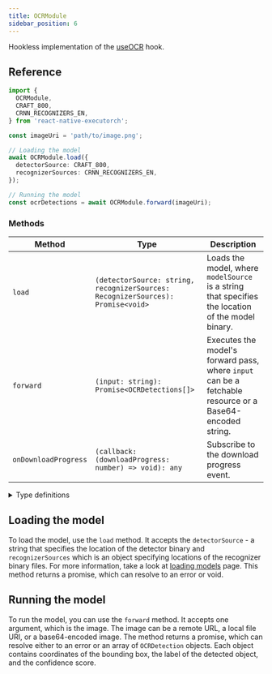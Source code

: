 ```yaml
---
title: OCRModule
sidebar_position: 6
---
```


Hookless implementation of the [useOCR](../computer-vision/useOCR.md) hook.

## Reference

```typescript
import {
  OCRModule,
  CRAFT_800,
  CRNN_RECOGNIZERS_EN,
} from 'react-native-executorch';

const imageUri = 'path/to/image.png';

// Loading the model
await OCRModule.load({
  detectorSource: CRAFT_800,
  recognizerSources: CRNN_RECOGNIZERS_EN,
});

// Running the model
const ocrDetections = await OCRModule.forward(imageUri);
```

### Methods

| Method               | Type                                                                            | Description                                                                                              |
| -------------------- | ------------------------------------------------------------------------------- | -------------------------------------------------------------------------------------------------------- |
| `load`               | `(detectorSource: string, recognizerSources: RecognizerSources): Promise<void>` | Loads the model, where `modelSource` is a string that specifies the location of the model binary.        |
| `forward`            | `(input: string): Promise<OCRDetections[]>`                                     | Executes the model's forward pass, where `input` can be a fetchable resource or a Base64-encoded string. |
| `onDownloadProgress` | `(callback: (downloadProgress: number) => void): any`                           | Subscribe to the download progress event.                                                                |

<details>
<summary>Type definitions</summary>

```typescript
interface Point {
  x: number;
  y: number;
}

interface OCRDetection {
  bbox: Point[];
  text: string;
  score: number;
}

interface RecognizerSources: {
    recognizerLarge: String;
    recognizerMedium: String;
    recognizerSmall: String;
}
```

</details>

## Loading the model

To load the model, use the `load` method. It accepts the `detectorSource` - a string that specifies the location of the detector binary and `recognizerSources` which is an object specifying locations of the recognizer binary files. For more information, take a look at [loading models](../fundamentals/loading-models.md) page. This method returns a promise, which can resolve to an error or void.

## Running the model

To run the model, you can use the `forward` method. It accepts one argument, which is the image. The image can be a remote URL, a local file URI, or a base64-encoded image. The method returns a promise, which can resolve either to an error or an array of `OCRDetection` objects. Each object contains coordinates of the bounding box, the label of the detected object, and the confidence score.
